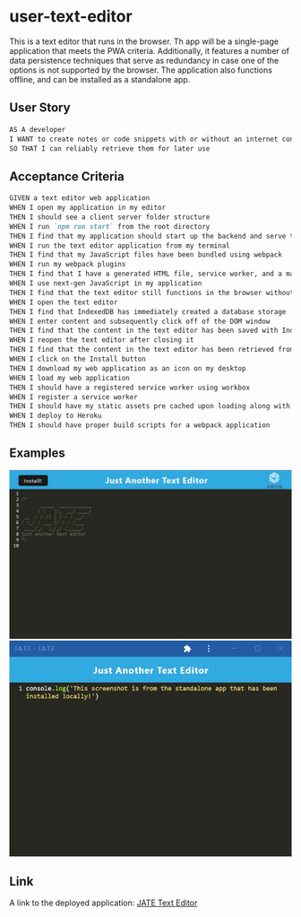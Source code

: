 # user-text-editor

This is a text editor that runs in the browser. Th app will be a single-page application that meets the PWA criteria. 
Additionally, it features a number of data persistence techniques that serve as redundancy in case one of the options 
is not supported by the browser. The application also functions offline, and can be installed as a standalone app.

## User Story

```md
AS A developer
I WANT to create notes or code snippets with or without an internet connection
SO THAT I can reliably retrieve them for later use
```

## Acceptance Criteria

```md
GIVEN a text editor web application
WHEN I open my application in my editor
THEN I should see a client server folder structure
WHEN I run `npm run start` from the root directory
THEN I find that my application should start up the backend and serve the client
WHEN I run the text editor application from my terminal
THEN I find that my JavaScript files have been bundled using webpack
WHEN I run my webpack plugins
THEN I find that I have a generated HTML file, service worker, and a manifest file
WHEN I use next-gen JavaScript in my application
THEN I find that the text editor still functions in the browser without errors
WHEN I open the text editor
THEN I find that IndexedDB has immediately created a database storage
WHEN I enter content and subsequently click off of the DOM window
THEN I find that the content in the text editor has been saved with IndexedDB
WHEN I reopen the text editor after closing it
THEN I find that the content in the text editor has been retrieved from our IndexedDB
WHEN I click on the Install button
THEN I download my web application as an icon on my desktop
WHEN I load my web application
THEN I should have a registered service worker using workbox
WHEN I register a service worker
THEN I should have my static assets pre cached upon loading along with subsequent pages and static assets
WHEN I deploy to Heroku
THEN I should have proper build scripts for a webpack application
```

## Examples

<img src="./assets/images/blankDb.jpg" alt="Application homepage">

<img src="./assets/images/installed.jpg" alt="Standalone version of the application">

## Link

A link to the deployed application: <a href="user-text-editor-production.up.railway.app">JATE Text Editor</a>
